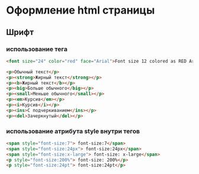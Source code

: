 # Оформление html страницы

## Шрифт

### использование тега <font>

```html
<font size="24" color="red" face="Arial">Font size 12 colored as RED Arial class</font>

<p>Обычный текст</p>
<p><strong>Жирный текст</strong></p>
<p><b>Жирный текст</b></p>
<p><big>Больше обычного</big></p>
<p><small>Меньше обычного</small></p>
<p><em>Курсив</em></p>
<p><i>Курсив</i></p>
<p><ins>С подчеркиванием</ins></p>
<p><del>Зачеркнутый</del></p>
```

### использование атрибута style внутри тегов

```html
<span style="font-size:7"> font-size:7</span>
<span style="font-size:24px"> font-size:24px</span>
<span style="font-size:x-large"> font-size: x-large</span>
<p style="font-size:200%"> font-size: 200%</p>
<p style="font-size:24pt"> font-size:24pt</p>
```
